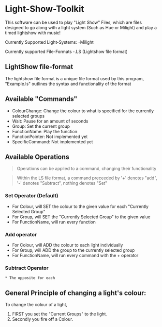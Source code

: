 # Light-Show-Toolkit

This software can be used to play "Light Show" Files, which are files designed to go along with a light system (Such as Hue or Milight) and play a timed lightshow with music!

Currently Supported Light-Systems: 
  -Milight

Currently supported File-Formats
  -.LS (Lightshow file format)
  
## LightShow file-format
The lightshow file format is a unique file format used by this program, "Example.ls" outlines the syntax and functionality of the format


## Available "Commands"
* ColourChange: Change the colour to what is specified for the currently selected groups
* Wait: Pause for an amount of seconds
* Group: Set the current group 
* FunctionName: Play the function
* FunctionPointer: Not implemented yet
* SpecificCommand: Not implemented yet
  
## Available Operations
>Operations can be applied to a command, changing their functionality

>Within the LS file format, a command preceeded by '+' denotes "add", '-' denotes "Subtract", nothing denotes "Set"

### Set Operator (Default)
* For Colour, will SET the colour to the given value for each "Currently Selected Group" 
* For Group, will SET the "Currently Selected Group" to the given value
* For FunctionName, will run every function
    
### Add operator
* For Colour, will ADD the colour to each light individually
* For Group, will ADD the group to the currently selected group
* For FunctionName, will run every command with the + operator
### Subtract Operator
    * The opposite for each

## General Principle of changing a light's colour:

To change the colour of a light, 
1. FIRST you set the "Current Groups" to the light.
2. Secondly you fire off a Colour. 
 
